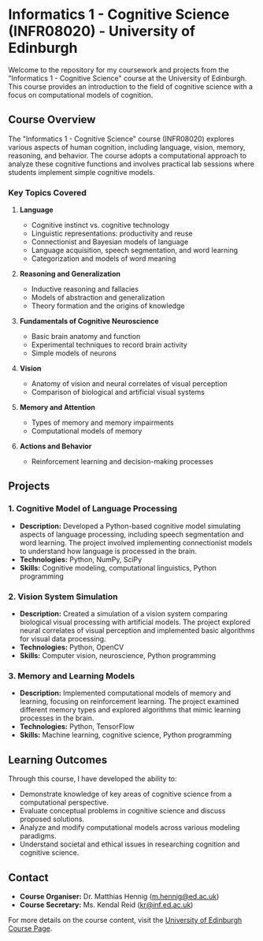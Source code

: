 # Informatics 1 - Cognitive Science (INFR08020) - University of Edinburgh

Welcome to the repository for my coursework and projects from the "Informatics 1 - Cognitive Science" course at the University of Edinburgh. This course provides an introduction to the field of cognitive science with a focus on computational models of cognition.

## Course Overview

The "Informatics 1 - Cognitive Science" course (INFR08020) explores various aspects of human cognition, including language, vision, memory, reasoning, and behavior. The course adopts a computational approach to analyze these cognitive functions and involves practical lab sessions where students implement simple cognitive models.

### Key Topics Covered

1. **Language**
   - Cognitive instinct vs. cognitive technology
   - Linguistic representations: productivity and reuse
   - Connectionist and Bayesian models of language
   - Language acquisition, speech segmentation, and word learning
   - Categorization and models of word meaning

2. **Reasoning and Generalization**
   - Inductive reasoning and fallacies
   - Models of abstraction and generalization
   - Theory formation and the origins of knowledge

3. **Fundamentals of Cognitive Neuroscience**
   - Basic brain anatomy and function
   - Experimental techniques to record brain activity
   - Simple models of neurons

4. **Vision**
   - Anatomy of vision and neural correlates of visual perception
   - Comparison of biological and artificial visual systems

5. **Memory and Attention**
   - Types of memory and memory impairments
   - Computational models of memory

6. **Actions and Behavior**
   - Reinforcement learning and decision-making processes

## Projects

### 1. Cognitive Model of Language Processing

- **Description:** Developed a Python-based cognitive model simulating aspects of language processing, including speech segmentation and word learning. The project involved implementing connectionist models to understand how language is processed in the brain.
- **Technologies:** Python, NumPy, SciPy
- **Skills:** Cognitive modeling, computational linguistics, Python programming

### 2. Vision System Simulation

- **Description:** Created a simulation of a vision system comparing biological visual processing with artificial models. The project explored neural correlates of visual perception and implemented basic algorithms for visual data processing.
- **Technologies:** Python, OpenCV
- **Skills:** Computer vision, neuroscience, Python programming

### 3. Memory and Learning Models

- **Description:** Implemented computational models of memory and learning, focusing on reinforcement learning. The project examined different memory types and explored algorithms that mimic learning processes in the brain.
- **Technologies:** Python, TensorFlow
- **Skills:** Machine learning, cognitive science, Python programming

## Learning Outcomes

Through this course, I have developed the ability to:

- Demonstrate knowledge of key areas of cognitive science from a computational perspective.
- Evaluate conceptual problems in cognitive science and discuss proposed solutions.
- Analyze and modify computational models across various modeling paradigms.
- Understand societal and ethical issues in researching cognition and cognitive science.

## Contact

- **Course Organiser:** Dr. Matthias Hennig (m.hennig@ed.ac.uk)
- **Course Secretary:** Ms. Kendal Reid (kr@inf.ed.ac.uk)

For more details on the course content, visit the [University of Edinburgh Course Page](https://groups.inf.ed.ac.uk/teaching/cogsci/course/).
